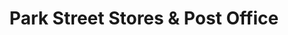 ---
title: "Park Street Stores & Post Office"
url: /colchester/park-street-stores-und-post-office/
shop: Lebensmittel
---